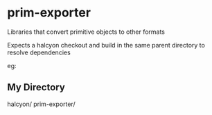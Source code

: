 # prim-exporter
Libraries that convert primitive objects to other formats

Expects a halcyon checkout and build in the same parent directory to resolve dependencies

eg:

My Directory
---------------------
halcyon/
prim-exporter/

